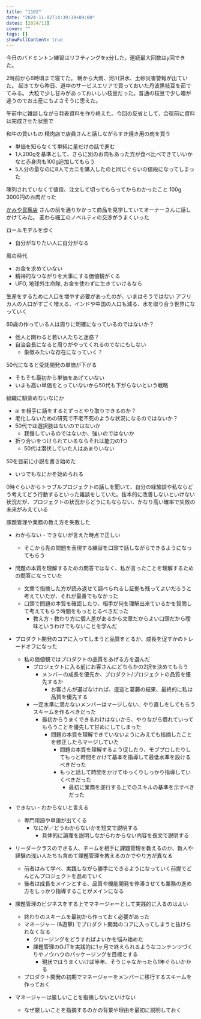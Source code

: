 ```yaml
---
title: "1102"
date: "2024-11-02T14:39:38+09:00"
dates: [2024/11]
cover: ""
tags: []
showFullContent: true
---
```


今日のバドミントン練習はリフティングをx分した。連続最大回数はy回できた。

2時前から6時頃まで寝てた。
朝から大雨、河川洪水、土砂災害警報が出ていた。
起きてから昨日、道中のサービスエリアで買っておいた丹波黒枝豆を茹でてみる。
大粒で少し甘みがあっておいしい枝豆だった。普通の枝豆で少し趣が違うのでお土産にもよさそうに思えた。

午前中に雑談しながら発表資料を作り終えた。今回の反省として、合宿前に資料は完成させた状態で

和牛の買いもの
精肉店で店員さんと話しながらすき焼き用の肉を買う
- 単価を知らなくて単純に量だけの話で進む
- 1人200gを基準として、さらに別のお肉もあった方が食べ比べできていいかなと赤身肉も100g追加してもらう
- 5人分の量なのに8人でカニを購入したのと同じぐらいの値段になってしまった

陳列されていなくて値段、注文して切ってもらってからわかったこと
100g 3000円のお肉だった

[かみや民藝店](https://kamiya-mingei.com/shop/) さんの前を通りかかって商品を見学していてオーナーさんに話しかけてみた。
麦わら細工のノベルティの交渉がうまくいった


ロールモデルを歩く
- 自分がなりたい人に自分がなる

風の時代
- お金を求めていない
- 精神的なつながりを大事にする価値観がくる
- UFO, 地球外生命隊, お金を使わずに生きていけるなら

生産をするために人口を増やす必要があったのが、いまはそうではない
アフリカ人の人口がすごく増える、インドや中国の人口も減る、水を取り合う世界になっていく

60歳の作っている人は周りに明確になっているのではないか？
- 他人と関わると若い人たちと迷惑？
- 自治会長になると周りがやってくれるのでなにもしない
  - 象徴みたいな存在になっていく？

50代になると受託開発の単価が下がる
- そもそも最初から単価をあげていない
- いまも高い単価をとっていないから50代も下がらないという戦略

組織に馴染めないなにか
- ai を相手に話をするとずっとやり取りできるのか？
- 老化しないための研究で不老不死のような状況になるのではないか？
- 50代では選択肢はないのではないか
  - 我慢しているのではないか、強いのではないか
- 折り合いをつけられているならそれは能力の1つ
  - 50代は潜伏していた人はあまりいない

50を目前に小説を書き始めた
- いつでもなにかを始められる


0時ぐらいからトラブルプロジェクトの話しを聞いて、自分の経験談や私ならどう考えてどう行動するといった雑談をしていた。抜本的に改善しないといけない状況だが、プロジェクトの状況からどうにもならない、かなり高い確率で失敗の未来がみえている

課題管理や業務の教え方を失敗した

* わからない・できないが言えた時点で正しい
  * そこから先の問題を表現する練習を口頭で話しながらできるようになってもらう
* 問題の本質を理解するための問答ではなく、私が言ったことを理解するための問答になっていた
  * 文章で指摘した方が読み返せて調べられるし証拠も残ってよいだろうと考えていたが、それが最善でもなかった
  * 口頭で問題の本質を確認したり、相手が何を理解出来ているかを質問して考えてもらう時間をもっととるべきだった
    * 教え方・教わり方に個人差があるから文章だからよい口頭だから曖昧というわけでもないことを学んだ
* プロダクト開発のコアに入ってしまうと品質をとるか、成長を促すかのトレードオフになった
  * 私の価値観ではプロダクトの品質をあげる方を選んだ
    * プロジェクトに入る前にお客さんにどちらかの2択を決めてもらう
      * メンバーの成長を優先か、プロダクト/プロジェクトの品質を優先するか
        * お客さんが選ばなければ、逡巡と葛藤の結果、最終的に私は品質を優先する
    * 一定水準に満たないメンバーはマージしない、やり直しをしてもらうスキームを作るべきだった
      * 最初からうまくできるわけはないから、やりながら慣れていってもらうことを優先して甘めにしてしまった
        * 問題の本質を理解できていないようにみえても指摘したことを修正したらマージしていた
          * 問題の本質を理解するよう促したり、モブプロしたりしてもっと時間をかけて基本を指導して最低水準を設けるべきだった
          * もっと話して時間をかけてゆっくりしっかり指導していくべきだった
            * 最初に業務を遂行する上でのスキルの基準を示すべきだった

* できない・わからないと言える
  * 専門用語や単語が出てくる
    * なにが／どうわからないかを短文で説明する
      * 具体的に論理を説明しながらわからない内容を長文で説明する

* リーダークラスのできる人、チームを相手に課題管理を教えるのか、新人や経験の浅い人たちも含めて課題管理を教えるのかでやり方が異なる
  * 前者はみて学べ、実践しながら勝手にできるようになっていく前提でどんどんプロジェクトを進めていく
  * 後者は成長をメインとする、品質や機能開発を停滞させても業務の進め方をしっかり指導することがメインになる

* 課題管理のビジネスをする上でマネージャーとして実践的に入るのはよい
  * 終わりのスキームを最初から作っておく必要があった
  * マネージャー (&遊撃) でプロダクト開発のコアに入ってしまうと抜けられなくなる
    * クロージングをどうすればよいかを悩み始めた
    * 課題管理のOJTを実践的に1ヶ月で終えられるようなコンテンツづくりやノウハウのパッケージングを目標とする
      * 現状ではうまくいけば半年、そうじゃなかったら1年ぐらいかかる
  * プロダクト開発の初期でマネージャーをメンバーに移行するスキームを作っておく

* マネージャーは厳しいことを指摘しないといけない
  * なぜ厳しいことを指摘するのかの背景や理由を最初に説明しておく

